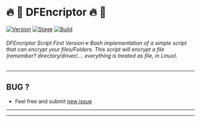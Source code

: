 <h1>🔥 📣 DFEncriptor 🔥 📣</h1>
<p><a href="https://github.com/barhouum7/DFEncriptor"><img src="https://img.shields.io/badge/DFEncriptor-1.0-brightgreen.svg" alt="Version" data-canonical-src="https://img.shields.io/badge/DFEncriptor-1.0-brightgreen.svg?maxAge=259200" style="max-width:100%;"></a>
<a href="https://github.com/barhouum7/DFEncriptor"><img src="https://img.shields.io/badge/Release-Stable-orange.svg" alt="Stage" data-canonical-src="https://img.shields.io/badge/Release-Stable-orange.svg" style="max-width:100%;"></a>
<a href="https://github.com/barhouum7/DFEncriptor"><img src="https://img.shields.io/badge/Supported%20-OS%2FLinux%2FWindows-brightgreengreen.svg" alt="Build" data-canonical-src="https://img.shields.io/badge/Supported%20-OS%2FLinux%2FWindows-brightgreengreen.svg" style="max-width:100%;"></a></p>

###### DFEncriptor Script First Version☣ Bash implementation of a simple script that can encrypt your files/Folders. This script will encrypt a file (remember? directory/driver/…. everything is treated as file, in Linux).

<hr> 
<h2>BUG ?</h2>
<ul><li>Feel free and submit <a href="https://github.com/barhouum7/DFEncriptor/issues">new issue</a></li></ul><hr>
<hr>

